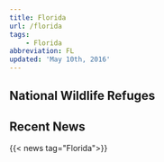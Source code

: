 ```yaml
---
title: Florida
url: /florida
tags:
    - Florida
abbreviation: FL
updated: 'May 10th, 2016'
---
```


## National Wildlife Refuges
<section id="map" class="state-refuges-map"></section>

## Recent News
{{< news tag="Florida">}}
